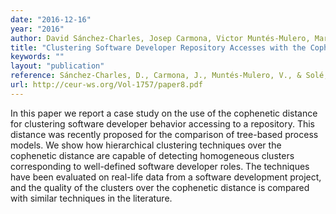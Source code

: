 ```yaml
---
date: "2016-12-16"
year: "2016"
author: David Sánchez-Charles, Josep Carmona, Victor Muntés-Mulero, Marc Solé
title: "Clustering Software Developer Repository Accesses with the Cophenetic Distance"
keywords: ""
layout: "publication"
reference: Sánchez-Charles, D., Carmona, J., Muntés-Mulero, V., & Solé, M. (2016). Clustering Software Developer Repository Accesses with the Cophenetic Distance. In SIMPDA (pp. 100-110).
url: http://ceur-ws.org/Vol-1757/paper8.pdf
---
```


In this paper we report a case study on the use of the cophenetic distance for clustering software developer behavior accessing to a repository. This distance was recently proposed for the comparison of tree-based process models. We show how hierarchical clustering techniques over the cophenetic distance are capable of detecting homogeneous clusters corresponding to well-defined software developer roles. The techniques have been evaluated on real-life data from a software development project, and the quality of the clusters over the cophenetic distance is compared with similar techniques in the literature.